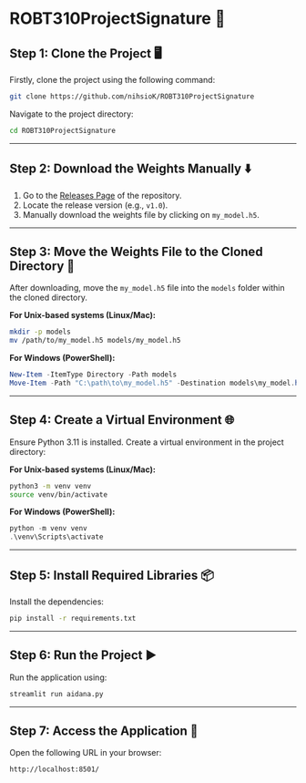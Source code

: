# ROBT310ProjectSignature 🚀

## Step 1: Clone the Project 🖥️

Firstly, clone the project using the following command:

```bash
git clone https://github.com/nihsioK/ROBT310ProjectSignature
```

Navigate to the project directory:

```bash
cd ROBT310ProjectSignature
```

---

## Step 2: Download the Weights Manually ⬇️

1. Go to the [Releases Page](https://github.com/nihsioK/ROBT310ProjectSignature/releases) of the repository.
2. Locate the release version (e.g., `v1.0`).
3. Manually download the weights file by clicking on `my_model.h5`.

---

## Step 3: Move the Weights File to the Cloned Directory 🎯

After downloading, move the `my_model.h5` file into the `models` folder within the cloned directory.

**For Unix-based systems (Linux/Mac):**

```bash
mkdir -p models
mv /path/to/my_model.h5 models/my_model.h5
```

**For Windows (PowerShell):**

```powershell
New-Item -ItemType Directory -Path models
Move-Item -Path "C:\path\to\my_model.h5" -Destination models\my_model.h5
```

---

## Step 4: Create a Virtual Environment 🌐

Ensure Python 3.11 is installed. Create a virtual environment in the project directory:

**For Unix-based systems (Linux/Mac):**

```bash
python3 -m venv venv
source venv/bin/activate
```

**For Windows (PowerShell):**

```powershell
python -m venv venv
.\venv\Scripts\activate
```

---

## Step 5: Install Required Libraries 📦

Install the dependencies:

```bash
pip install -r requirements.txt
```

---

## Step 6: Run the Project ▶️

Run the application using:

```bash
streamlit run aidana.py
```

---

## Step 7: Access the Application 🌟

Open the following URL in your browser:

```bash
http://localhost:8501/
```
